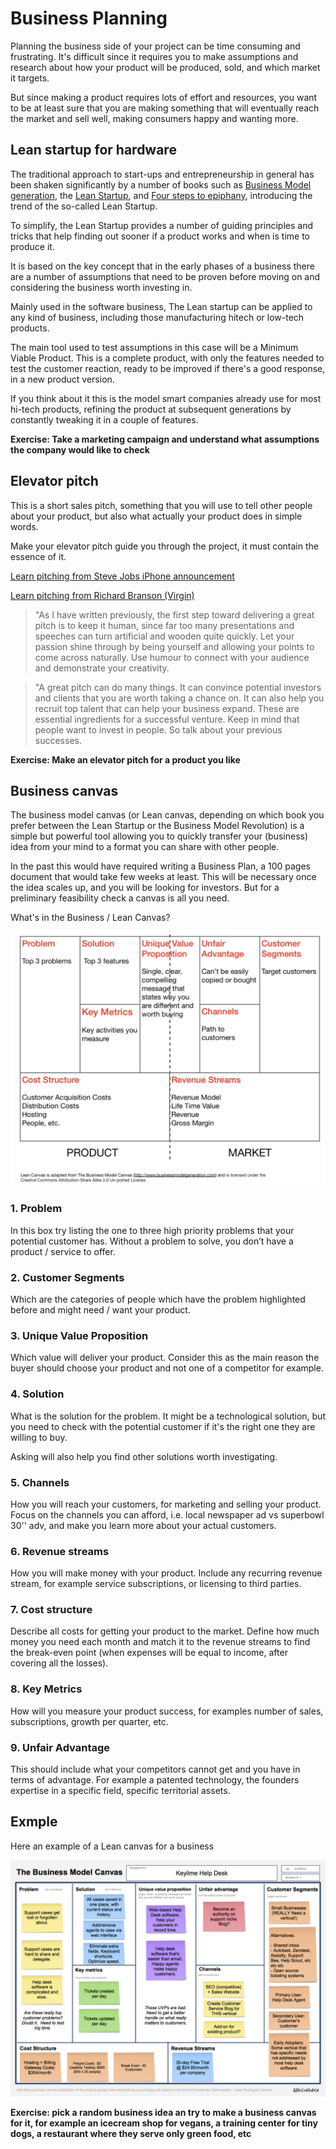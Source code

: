 # Business Planning

Planning the business side of your project can be time consuming and frustrating. It's difficult since it requires you to make assumptions and research about how your product will be produced, sold, and which market it targets.

But since making a product requires lots of effort and resources, you want to be at least sure that you are making something that will eventually reach the market and sell well, making consumers happy and wanting more.

## Lean startup for hardware

The traditional approach to start-ups and entrepreneurship in general has been shaken significantly by a number of books such as [Business Model generation](https://www.amazon.it/Business-Model-Generation-Visionaries-Challengers/dp/0470876417), the [Lean Startup](https://www.amazon.it/Lean-Startup-Entrepreneurs-Continuous-Innovation/dp/0307887898/ref=sr_1_1?s=english-books&ie=UTF8&qid=1503722341&sr=1-1&keywords=lean+startup), and [Four steps to epiphany](https://www.amazon.it/Four-Steps-Epiphany-English-ebook/dp/B00FLZKNUQ/ref=sr_1_fkmr1_1?s=english-books&ie=UTF8&qid=1503722370&sr=1-1-fkmr1&keywords=five+steps+to+epiphany), introducing the trend of the so-called Lean Startup.

To simplify, the Lean Startup provides a number of guiding principles and tricks that help finding out sooner if a product works and when is time to produce it. 

It is based on the key concept that in the early phases of a business there are a number of assumptions that need to be proven before moving on and considering the business worth investing in.

Mainly used in the software business,  The Lean startup can be applied to any kind of business, including those manufacturing hitech or low-tech products.

The main tool used to test assumptions in this case will be a Minimum Viable Product. This is a complete product, with only the features needed to test the customer reaction, ready to be improved if there's a good response, in a new product version.

If you think about it this is the model smart companies already use for most hi-tech products, refining the product at subsequent generations by constantly tweaking it in a couple of features.

**Exercise: Take a marketing campaign and understand what assumptions the company would like to check**


## Elevator pitch

This is a short sales pitch, something that you will use to tell other people
about your product, but also what actually your product does in simple words.

Make your elevator pitch guide you through the project, it must contain the essence of it.

[Learn pitching from Steve Jobs iPhone announcement](https://www.youtube.com/watch?v=vN4U5FqrOdQ)


[Learn pitching from Richard Branson (Virgin)](https://www.youtube.com/YBwbi3hyynE)

>"As I have written previously, the first step toward delivering a great pitch is to keep it human, since far too many presentations and speeches can turn artificial and wooden quite quickly. Let your passion shine through by being yourself and allowing your points to come across naturally. Use humour to connect with your audience and demonstrate your creativity.

>"A great pitch can do many things. It can convince potential investors and clients that you are worth taking a chance on. It can also help you recruit top talent that can help your business expand. These are essential ingredients for a successful venture. Keep in mind that people want to invest in people. So talk about your previous successes. 

**Exercise: Make an elevator pitch for a product you like**

## Business canvas

The business model canvas (or Lean canvas, depending on which book you prefer between the Lean Startup or the Business Model Revolution)
is a simple but powerful tool allowing you to quickly transfer your (business) idea from your mind to a format you can share with other people.

In the past this would have required writing a Business Plan, a 100 pages document that would take few weeks at least. This will be necessary once the idea scales up, and you will be looking for investors. But for a preliminary feasibility check a canvas is all you need.

What's in the Business / Lean Canvas?

![Lean Canvas](assets/canvas.jpeg)

### 1. Problem

 In this box try listing the one to three high priority problems that your potential customer has. Without a problem to solve, you don’t have a product / service to offer.

### 2. Customer Segments

Which are the categories of people which have the problem highlighted before and might need / want your product.

### 3. Unique Value Proposition

Which value will deliver your product. Consider this as the main reason the buyer should choose your product and not one of a competitor for example.

### 4. Solution

What is the solution for the problem. It might be a technological solution, but you need to check with the potential customer if it's the right one they are willing to buy.

Asking will also help you find other solutions worth investigating.

### 5. Channels

How you will reach your customers, for marketing and selling your product. Focus on the channels you can afford, i.e. local newspaper ad vs superbowl 30'' adv, and make you learn more about your actual customers.

### 6. Revenue streams

How you will make money with your product. Include any recurring revenue stream, for example service subscriptions, or licensing to third parties.

### 7. Cost structure

Describe all costs for getting your product to the market. 
Define how much money you need each month and match it to the revenue streams to find the break-even point (when expenses will be equal to income, after covering all the losses).


### 8. Key Metrics

How will you measure your product success, for examples number of sales, 
subscriptions, growth per quarter, etc.

### 9. Unfair Advantage

This should include what your competitors cannot get and you have in terms of advantage. For example a patented technology, the founders expertise in a specific field, specific territorial assets.


## Exmple

Here an example of a Lean canvas for a business

![Lean Canvas](assets/canvas2.png)

**Exercise: pick a random business idea an try to make a business canvas for it, for example an icecream shop for vegans, a training center for tiny dogs, a restaurant where they serve only green food, etc**